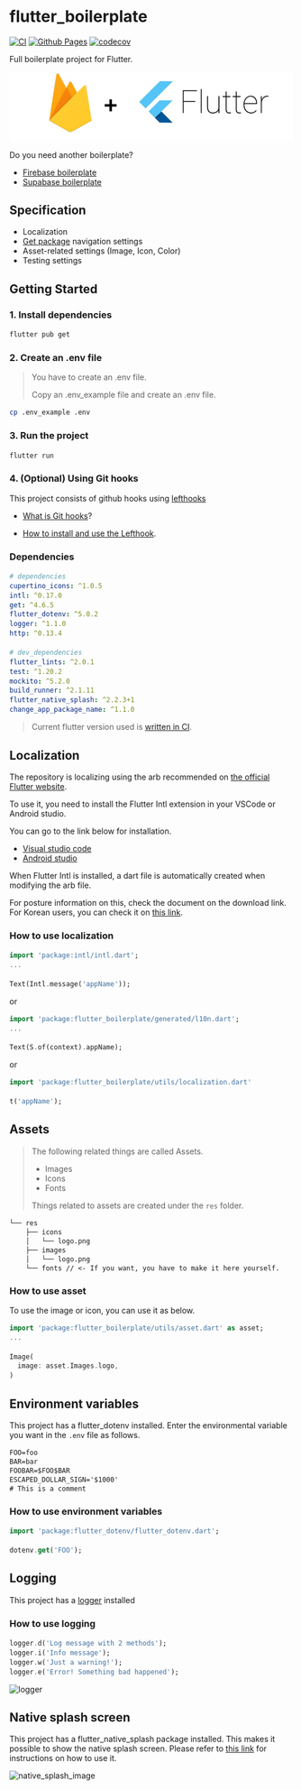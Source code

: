 # flutter_boilerplate

[![CI](https://github.com/flutter-seoul/flutter_boilerplate/actions/workflows/ci.yml/badge.svg)](https://github.com/flutter-seoul/flutter_boilerplate/actions/workflows/ci.yml)
[![Github Pages](https://github.com/flutter-seoul/flutter_boilerplate/actions/workflows/pages.yml/badge.svg)](https://github.com/flutter-seoul/flutter_boilerplate/actions/workflows/pages.yml)
[![codecov](https://codecov.io/gh/Jay-flow/flutter_boilerplate/branch/main/graph/badge.svg?token=XDF4A42QLF)](https://codecov.io/gh/Jay-flow/flutter_boilerplate)

Full boilerplate project for Flutter.

![Flutter](./doc/logo.jpg)

Do you need another boilerplate?

- [Firebase boilerplate](https://github.com/flutter-seoul/flutter_boilerplate/tree/firebase)
- [Supabase boilerplate](https://github.com/flutter-seoul/flutter_boilerplate/tree/supabase)

## Specification

- Localization
- [Get package](https://pub.dev/packages/get) navigation settings
- Asset-related settings (Image, Icon, Color)
- Testing settings

## Getting Started

### 1. Install dependencies

```bash
flutter pub get
```

### 2. Create an .env file

> You have to create an .env file.
>
> Copy an .env_example file and create an .env file.

```bash
cp .env_example .env
```

### 3. Run the project

```bash
flutter run
```

### 4. (Optional) Using Git hooks

This project consists of github hooks using [lefthooks](https://github.com/evilmartians/lefthook)

- [What is Git hooks](https://git-scm.com/book/en/v2/Customizing-Git-Git-Hooks)?

- [How to install and use the Lefthook](https://github.com/evilmartians/lefthook/blob/master/docs/full_guide.md).

### Dependencies

```yaml
# dependencies
cupertino_icons: ^1.0.5
intl: ^0.17.0
get: ^4.6.5
flutter_dotenv: ^5.0.2
logger: ^1.1.0
http: ^0.13.4

# dev_dependencies
flutter_lints: ^2.0.1
test: ^1.20.2
mockito: ^5.2.0
build_runner: ^2.1.11
flutter_native_splash: ^2.2.3+1
change_app_package_name: ^1.1.0
```

> Current flutter version used is [written in CI](https://github.com/flutter-seoul/flutter_boilerplate/pull/10/files).

## Localization

The repository is localizing using the arb recommended on [the official Flutter website](https://docs.flutter.dev/development/accessibility-and-localization/internationalization).

To use it, you need to install the Flutter Intl extension in your VSCode or Android studio.

You can go to the link below for installation.

- [Visual studio code](https://marketplace.visualstudio.com/items?itemName=localizely.flutter-intl)
- [Android studio](https://plugins.jetbrains.com/plugin/13666-flutter-intl)

When Flutter Intl is installed, a dart file is automatically created when modifying the arb file.

For posture information on this, check the document on the download link.
For Korean users, you can check it on [this link](https://medium.com/flutter-seoul/flutter-localizations-%EC%99%84%EC%A0%84-%EC%A0%95%EB%B3%B5-%ED%95%98%EA%B8%B0-8fa5f50a3fd2).

### How to use localization

```dart
import 'package:intl/intl.dart';
...

Text(Intl.message('appName'));
```

or

```dart
import 'package:flutter_boilerplate/generated/l10n.dart';
...

Text(S.of(context).appName);
```

or

```dart
import 'package:flutter_boilerplate/utils/localization.dart'

t('appName');
```

## Assets

> The following related things are called Assets.
>
> - Images
> - Icons
> - Fonts
>
> Things related to assets are created under the `res` folder.

```text
└── res
    ├── icons
    │   └── logo.png
    ├── images
    │   └── logo.png
    └── fonts // <- If you want, you have to make it here yourself.
```

### How to use asset

To use the image or icon, you can use it as below.

```dart
import 'package:flutter_boilerplate/utils/asset.dart' as asset;
...

Image(
  image: asset.Images.logo,
)
```

## Environment variables

This project has a flutter_dotenv installed.
Enter the environmental variable you want in the `.env` file as follows.

```text
FOO=foo
BAR=bar
FOOBAR=$FOO$BAR
ESCAPED_DOLLAR_SIGN='$1000'
# This is a comment
```

### How to use environment variables

```dart
import 'package:flutter_dotenv/flutter_dotenv.dart';

dotenv.get('FOO');

```

## Logging

This project has a [logger](https://pub.dev/packages/flutter_dotenv) installed

### How to use logging

```dart
logger.d('Log message with 2 methods');
logger.i('Info message');
logger.w('Just a warning!');
logger.e('Error! Something bad happened');
```

![logger](https://raw.githubusercontent.com/leisim/logger/master/art/screenshot.png)

## Native splash screen

This project has a flutter_native_splash package installed.
This makes it possible to show the native splash screen.
Please refer to [this link](https://pub.dev/packages/flutter_native_splash#usage) for instructions on how to use it.

![native_splash_image](https://raw.githubusercontent.com/jonbhanson/flutter_native_splash/master/splash_demo.gif)
